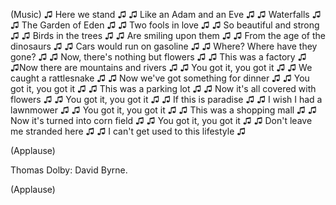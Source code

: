 
(Music)
♫ Here we stand ♫
♫ Like an Adam and an Eve ♫
♫ Waterfalls ♫
♫ The Garden of Eden ♫
♫ Two fools in love ♫
♫ So beautiful and strong ♫
♫ Birds in the trees ♫
♫ Are smiling upon them ♫
♫ From the age of the dinosaurs ♫
♫ Cars would run on gasoline ♫
♫ Where? Where have they gone? ♫
♫ Now, there&#39;s nothing but flowers ♫
♫ This was a factory ♫
♫Now there are mountains and rivers ♫
♫ You got it, you got it ♫
♫ We caught a rattlesnake ♫
♫ Now we&#39;ve got something for dinner ♫
♫ You got it, you got it ♫
♫ This was a parking lot ♫
♫ Now it&#39;s all covered with flowers ♫
♫ You got it, you got it ♫
♫ If this is paradise ♫
♫ I wish I had a lawnmower ♫
♫ You got it, you got it ♫
♫ This was a shopping mall ♫
♫ Now it&#39;s turned into corn field ♫
♫ You got it, you got it ♫
♫ Don&#39;t leave me stranded here ♫
♫ I can&#39;t get used to this lifestyle ♫

(Applause)


Thomas Dolby: David Byrne.

(Applause)

